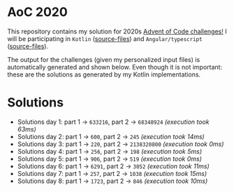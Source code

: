 # AoC 2020

This repository contains my solution for 2020s [Advent of Code challenges!](https://adventofcode.com/2020)
I will be participating in `Kotlin` ([source-files](https://github.com/KristofAchten/AoC2020/tree/master/kotlin/src)) and `Angular/typescript` ([source-files](https://github.com/KristofAchten/AoC2020/tree/master/angular/aoc/src/app)).

The output for the challenges (given my personalized input files) is automatically generated and shown below. Even though it is not important: these are the solutions as generated by my Kotlin implementations.

# Solutions
- Solutions day 1: part 1 -> `633216`, part 2 -> `68348924` *(execution took 63ms)*
- Solutions day 2: part 1 -> `600`, part 2 -> `245` *(execution took 14ms)*
- Solutions day 3: part 1 -> `220`, part 2 -> `2138320800` *(execution took 0ms)*
- Solutions day 4: part 1 -> `256`, part 2 -> `198` *(execution took 5ms)*
- Solutions day 5: part 1 -> `906`, part 2 -> `519` *(execution took 0ms)*
- Solutions day 6: part 1 -> `6291`, part 2 -> `3052` *(execution took 11ms)*
- Solutions day 7: part 1 -> `257`, part 2 -> `1038` *(execution took 15ms)*
- Solutions day 8: part 1 -> `1723`, part 2 -> `846` *(execution took 10ms)*
